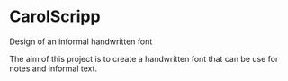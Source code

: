 # CarolScripp
Design of an informal handwritten font 

The aim of this project is to create a handwritten font that can be use for notes and informal text. 
